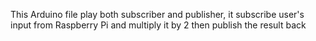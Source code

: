 This Arduino file play both subscriber and publisher, it subscribe user's input from Raspberry Pi and multiply it by 2 then publish the result back
